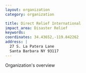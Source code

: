 ```yaml
---
layout: organization
category: organization

title: Direct Relief International
impact_area: Disaster Relief
keywords: 
coordinates: 34.43652,-119.842262
address: |
  27 S. La Patera Lane
  Santa Barbara NY 93117
---
```

Organization's overview
